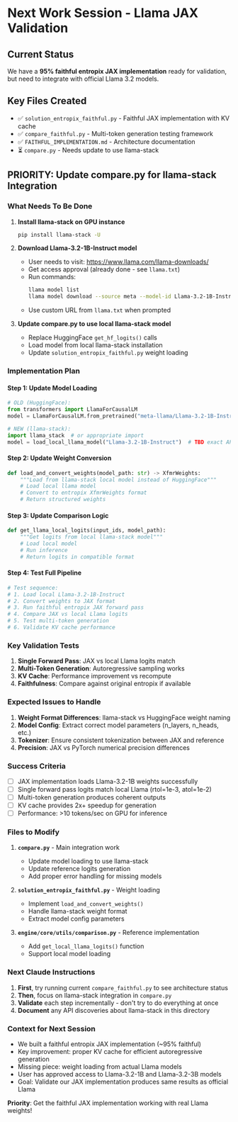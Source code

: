 # Next Work Session - Llama JAX Validation

## Current Status
We have a **95% faithful entropix JAX implementation** ready for validation, but need to integrate with official Llama 3.2 models.

## Key Files Created
- ✅ `solution_entropix_faithful.py` - Faithful JAX implementation with KV cache
- ✅ `compare_faithful.py` - Multi-token generation testing framework  
- ✅ `FAITHFUL_IMPLEMENTATION.md` - Architecture documentation
- ⏳ `compare.py` - Needs update to use llama-stack

## PRIORITY: Update compare.py for llama-stack Integration

### What Needs To Be Done

1. **Install llama-stack on GPU instance**
   ```bash
   pip install llama-stack -U
   ```

2. **Download Llama-3.2-1B-Instruct model**
   - User needs to visit: https://www.llama.com/llama-downloads/
   - Get access approval (already done - see `llama.txt`)
   - Run commands:
     ```bash
     llama model list
     llama model download --source meta --model-id Llama-3.2-1B-Instruct
     ```
   - Use custom URL from `llama.txt` when prompted

3. **Update compare.py to use local llama-stack model**
   - Replace HuggingFace `get_hf_logits()` calls
   - Load model from local llama-stack installation
   - Update `solution_entropix_faithful.py` weight loading

### Implementation Plan

#### Step 1: Update Model Loading
```python
# OLD (HuggingFace):
from transformers import LlamaForCausalLM
model = LlamaForCausalLM.from_pretrained("meta-llama/Llama-3.2-1B-Instruct")

# NEW (llama-stack):
import llama_stack  # or appropriate import
model = load_local_llama_model("Llama-3.2-1B-Instruct")  # TBD exact API
```

#### Step 2: Update Weight Conversion
```python
def load_and_convert_weights(model_path: str) -> XfmrWeights:
    """Load from llama-stack local model instead of HuggingFace"""
    # Load local llama model
    # Convert to entropix XfmrWeights format
    # Return structured weights
```

#### Step 3: Update Comparison Logic
```python
def get_llama_local_logits(input_ids, model_path):
    """Get logits from local llama-stack model"""
    # Load local model
    # Run inference
    # Return logits in compatible format
```

#### Step 4: Test Full Pipeline
```python
# Test sequence:
# 1. Load local Llama-3.2-1B-Instruct 
# 2. Convert weights to JAX format
# 3. Run faithful entropix JAX forward pass
# 4. Compare JAX vs local Llama logits
# 5. Test multi-token generation
# 6. Validate KV cache performance
```

### Key Validation Tests

1. **Single Forward Pass**: JAX vs local Llama logits match
2. **Multi-Token Generation**: Autoregressive sampling works
3. **KV Cache**: Performance improvement vs recompute
4. **Faithfulness**: Compare against original entropix if available

### Expected Issues to Handle

1. **Weight Format Differences**: llama-stack vs HuggingFace weight naming
2. **Model Config**: Extract correct model parameters (n_layers, n_heads, etc.)  
3. **Tokenizer**: Ensure consistent tokenization between JAX and reference
4. **Precision**: JAX vs PyTorch numerical precision differences

### Success Criteria

- [ ] JAX implementation loads Llama-3.2-1B weights successfully
- [ ] Single forward pass logits match local Llama (rtol=1e-3, atol=1e-2)
- [ ] Multi-token generation produces coherent outputs
- [ ] KV cache provides 2x+ speedup for generation
- [ ] Performance: >10 tokens/sec on GPU for inference

### Files to Modify

1. **`compare.py`** - Main integration work
   - Update model loading to use llama-stack
   - Update reference logits generation
   - Add proper error handling for missing models

2. **`solution_entropix_faithful.py`** - Weight loading
   - Implement `load_and_convert_weights()` 
   - Handle llama-stack weight format
   - Extract model config parameters

3. **`engine/core/utils/comparison.py`** - Reference implementation  
   - Add `get_local_llama_logits()` function
   - Support local model loading

### Next Claude Instructions

1. **First**, try running current `compare_faithful.py` to see architecture status
2. **Then**, focus on llama-stack integration in `compare.py`  
3. **Validate** each step incrementally - don't try to do everything at once
4. **Document** any API discoveries about llama-stack in this directory

### Context for Next Session

- We built a faithful entropix JAX implementation (~95% faithful)
- Key improvement: proper KV cache for efficient autoregressive generation
- Missing piece: weight loading from actual Llama models
- User has approved access to Llama-3.2-1B and Llama-3.2-3B models
- Goal: Validate our JAX implementation produces same results as official Llama

**Priority**: Get the faithful JAX implementation working with real Llama weights!